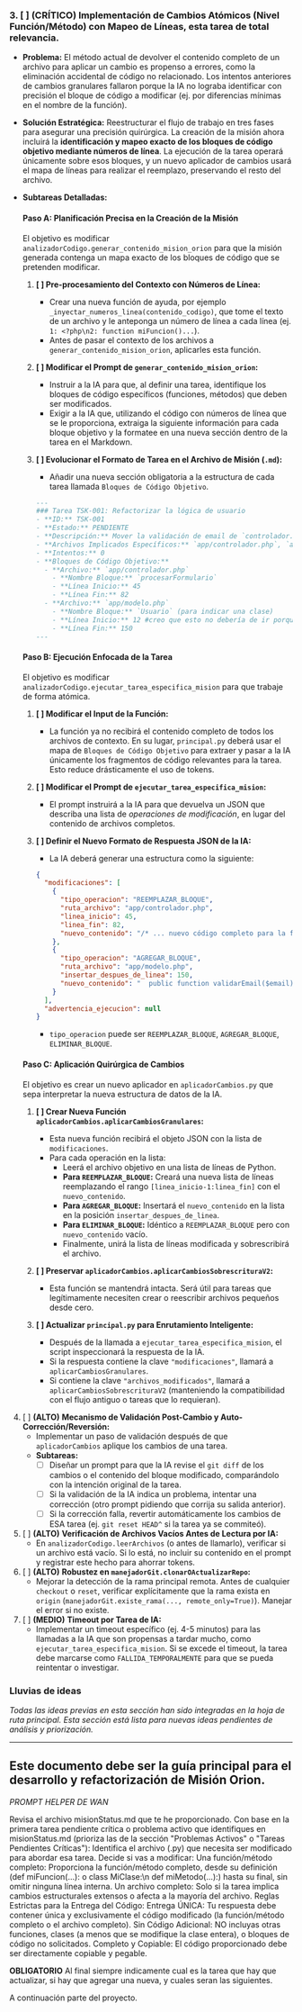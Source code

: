 ### 3. [ ] (CRÍTICO) Implementación de Cambios Atómicos (Nivel Función/Método) con Mapeo de Líneas, esta tarea de total relevancia.

*   **Problema:** El método actual de devolver el contenido completo de un archivo para aplicar un cambio es propenso a errores, como la eliminación accidental de código no relacionado. Los intentos anteriores de cambios granulares fallaron porque la IA no lograba identificar con precisión el bloque de código a modificar (ej. por diferencias mínimas en el nombre de la función).

*   **Solución Estratégica:** Reestructurar el flujo de trabajo en tres fases para asegurar una precisión quirúrgica. La creación de la misión ahora incluirá la **identificación y mapeo exacto de los bloques de código objetivo mediante números de línea**. La ejecución de la tarea operará únicamente sobre esos bloques, y un nuevo aplicador de cambios usará el mapa de líneas para realizar el reemplazo, preservando el resto del archivo.

*   **Subtareas Detalladas:**

    #### Paso A: Planificación Precisa en la Creación de la Misión

    El objetivo es modificar `analizadorCodigo.generar_contenido_mision_orion` para que la misión generada contenga un mapa exacto de los bloques de código que se pretenden modificar.

    1.  **[ ] Pre-procesamiento del Contexto con Números de Línea:**
        *   Crear una nueva función de ayuda, por ejemplo `_inyectar_numeros_linea(contenido_codigo)`, que tome el texto de un archivo y le anteponga un número de línea a cada línea (ej. `1: <?php\n2: function miFuncion()...`).
        *   Antes de pasar el contexto de los archivos a `generar_contenido_mision_orion`, aplicarles esta función.

    2.  **[ ] Modificar el Prompt de `generar_contenido_mision_orion`:**
        *   Instruir a la IA para que, al definir una tarea, identifique los bloques de código específicos (funciones, métodos) que deben ser modificados.
        *   Exigir a la IA que, utilizando el código con números de línea que se le proporciona, extraiga la siguiente información para cada bloque objetivo y la formatee en una nueva sección dentro de la tarea en el Markdown.

    3.  **[ ] Evolucionar el Formato de Tarea en el Archivo de Misión (`.md`):**
        *   Añadir una nueva sección obligatoria a la estructura de cada tarea llamada `Bloques de Código Objetivo`.

        ```markdown
        ---
        ### Tarea TSK-001: Refactorizar la lógica de usuario
        - **ID:** TSK-001
        - **Estado:** PENDIENTE
        - **Descripción:** Mover la validación de email de `controlador.php` a un nuevo método en `modelo.php`.
        - **Archivos Implicados Específicos:** `app/controlador.php`, `app/modelo.php`
        - **Intentos:** 0
        - **Bloques de Código Objetivo:**
          - **Archivo:** `app/controlador.php`
            - **Nombre Bloque:** `procesarFormulario`
            - **Línea Inicio:** 45
            - **Línea Fin:** 82
          - **Archivo:** `app/modelo.php`
            - **Nombre Bloque:** `Usuario` (para indicar una clase)
            - **Línea Inicio:** 12 #creo que esto no debería de ir porque si el archivo todavía no existe, no debería pues saber cuales son las lineas por logica, no se, tengo dudas. O debe manejarse de varias formas dependiendo de que si el archivo existe o no, o evaluarse despues.
            - **Línea Fin:** 150
        ---
        ```

    #### Paso B: Ejecución Enfocada de la Tarea

    El objetivo es modificar `analizadorCodigo.ejecutar_tarea_especifica_mision` para que trabaje de forma atómica.

    1.  **[ ] Modificar el Input de la Función:**
        *   La función ya no recibirá el contenido completo de todos los archivos de contexto. En su lugar, `principal.py` deberá usar el mapa de `Bloques de Código Objetivo` para extraer y pasar a la IA únicamente los fragmentos de código relevantes para la tarea. Esto reduce drásticamente el uso de tokens.

    2.  **[ ] Modificar el Prompt de `ejecutar_tarea_especifica_mision`:**
        *   El prompt instruirá a la IA para que devuelva un JSON que describa una lista de *operaciones de modificación*, en lugar del contenido de archivos completos.

    3.  **[ ] Definir el Nuevo Formato de Respuesta JSON de la IA:**
        *   La IA deberá generar una estructura como la siguiente:

        ```json
        {
          "modificaciones": [
            {
              "tipo_operacion": "REEMPLAZAR_BLOQUE",
              "ruta_archivo": "app/controlador.php",
              "linea_inicio": 45,
              "linea_fin": 82,
              "nuevo_contenido": "/* ... nuevo código completo para la función procesarFormulario ... */"
            },
            {
              "tipo_operacion": "AGREGAR_BLOQUE",
              "ruta_archivo": "app/modelo.php",
              "insertar_despues_de_linea": 150,
              "nuevo_contenido": "  public function validarEmail($email) {\n    // ... nueva lógica de validación ...\n  }\n"
            }
          ],
          "advertencia_ejecucion": null
        }
        ```
        *   `tipo_operacion` puede ser `REEMPLAZAR_BLOQUE`, `AGREGAR_BLOQUE`, `ELIMINAR_BLOQUE`.

    #### Paso C: Aplicación Quirúrgica de Cambios

    El objetivo es crear un nuevo aplicador en `aplicadorCambios.py` que sepa interpretar la nueva estructura de datos de la IA.

    1.  **[ ] Crear Nueva Función `aplicadorCambios.aplicarCambiosGranulares`:**
        *   Esta nueva función recibirá el objeto JSON con la lista de `modificaciones`.
        *   Para cada operación en la lista:
            *   Leerá el archivo objetivo en una lista de líneas de Python.
            *   **Para `REEMPLAZAR_BLOQUE`:** Creará una nueva lista de líneas reemplazando el rango `[linea_inicio-1:linea_fin]` con el `nuevo_contenido`.
            *   **Para `AGREGAR_BLOQUE`:** Insertará el `nuevo_contenido` en la lista en la posición `insertar_despues_de_linea`.
            *   **Para `ELIMINAR_BLOQUE`:** Idéntico a `REEMPLAZAR_BLOQUE` pero con `nuevo_contenido` vacío.
            *   Finalmente, unirá la lista de líneas modificada y sobrescribirá el archivo.

    2.  **[ ] Preservar `aplicadorCambios.aplicarCambiosSobrescrituraV2`:**
        *   Esta función se mantendrá intacta. Será útil para tareas que legítimamente necesiten crear o reescribir archivos pequeños desde cero.

    3.  **[ ] Actualizar `principal.py` para Enrutamiento Inteligente:**
        *   Después de la llamada a `ejecutar_tarea_especifica_mision`, el script inspeccionará la respuesta de la IA.
        *   Si la respuesta contiene la clave `"modificaciones"`, llamará a `aplicarCambiosGranulares`.
        *   Si contiene la clave `"archivos_modificados"`, llamará a `aplicarCambiosSobrescrituraV2` (manteniendo la compatibilidad con el flujo antiguo o tareas que lo requieran).


4.  [ ] **(ALTO)** **Mecanismo de Validación Post-Cambio y Auto-Corrección/Reversión:**
    *   Implementar un paso de validación después de que `aplicadorCambios` aplique los cambios de una tarea.
    *   **Subtareas:**
        *   [ ] Diseñar un prompt para que la IA revise el `git diff` de los cambios o el contenido del bloque modificado, comparándolo con la intención original de la tarea.
        *   [ ] Si la validación de la IA indica un problema, intentar una corrección (otro prompt pidiendo que corrija su salida anterior).
        *   [ ] Si la corrección falla, revertir automáticamente los cambios de ESA tarea (ej. `git reset HEAD^` si la tarea ya se commiteó).
5.  [ ] **(ALTO)** **Verificación de Archivos Vacíos Antes de Lectura por IA:**
    *   En `analizadorCodigo.leerArchivos` (o antes de llamarlo), verificar si un archivo está vacío. Si lo está, no incluir su contenido en el prompt y registrar este hecho para ahorrar tokens.
6.  [ ] **(ALTO)** **Robustez en `manejadorGit.clonarOActualizarRepo`:**
    *   Mejorar la detección de la rama principal remota. Antes de cualquier `checkout` o `reset`, verificar explícitamente que la rama exista en `origin` (`manejadorGit.existe_rama(..., remote_only=True)`). Manejar el error si no existe.
7.  [ ] **(MEDIO)** **Timeout por Tarea de IA:**
    *   Implementar un timeout específico (ej. 4-5 minutos) para las llamadas a la IA que son propensas a tardar mucho, como `ejecutar_tarea_especifica_mision`. Si se excede el timeout, la tarea debe marcarse como `FALLIDA_TEMPORALMENTE` para que se pueda reintentar o investigar.


### Lluvias de ideas

*Todas las ideas previas en esta sección han sido integradas en la hoja de ruta principal. Esta sección está lista para nuevas ideas pendientes de análisis y priorización.*

---
Este documento debe ser la guía principal para el desarrollo y refactorización de Misión Orion.
---

*PROMPT HELPER DE WAN*

Revisa el archivo misionStatus.md que te he proporcionado.
Con base en la primera tarea pendiente crítica o problema activo que identifiques en misionStatus.md (prioriza las de la sección "Problemas Activos" o "Tareas Pendientes Críticas"):
Identifica el archivo (.py) que necesita ser modificado para abordar esa tarea.
Decide si vas a modificar:
Una función/método completo: Proporciona la función/método completo, desde su definición (def miFuncion(...): o class MiClase:\n def miMetodo(...):) hasta su final, sin omitir ninguna línea interna.
Un archivo completo: Solo si la tarea implica cambios estructurales extensos o afecta a la mayoría del archivo.
Reglas Estrictas para la Entrega del Código:
Entrega ÚNICA: Tu respuesta debe contener única y exclusivamente el código modificado (la función/método completo o el archivo completo).
Sin Código Adicional: NO incluyas otras funciones, clases (a menos que se modifique la clase entera), o bloques de código no solicitados.
Completo y Copiable: El código proporcionado debe ser directamente copiable y pegable.

**OBLIGATORIO** Al final siempre indicamente cual es la tarea que hay que actualizar, si hay que agregar una nueva, y cuales seran las siguientes.

A continuación parte del proyecto.